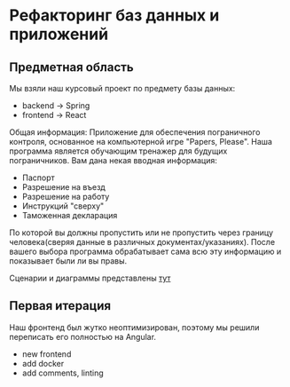 # Рефакторинг баз данных и приложений

## Предметная область

Мы взяли наш курсовый проект по предмету базы данных:
- backend -> Spring
- frontend -> React

Общая информация:
Приложение для обеспечения пограничного контроля, основанное на компьютерной игре "Papers, Please". Наша программа является обучающим тренажер для будущих пограничников.
Вам дана некая вводная информация:
- Паспорт
- Разрешение на въезд
- Разрешение на работу
- Инструкций "сверху"
- Таможенная декларация

По которой вы должны пропустить или не пропустить через границу человека(сверяя данные в различных документах/указаниях).
После вашего выбора программа обрабатывает сама всю эту информацию и показывает были ли вы правы.

Сценарии и диаграммы представлены [тут](use-case.pdf)


## Первая итерация

Наш фронтенд был жутко неоптимизирован, поэтому мы решили переписать его полностью на Angular.

- new frontend
- add docker
- add comments, linting
